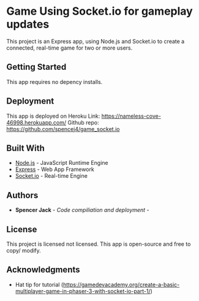 # Game Using Socket.io for gameplay updates

This project is an Express app, using Node.js and Socket.io to create a connected, real-time game for two or more users.

## Getting Started

This app requires no depency installs.

## Deployment

This app is deployed on Heroku
Link: https://nameless-cove-46998.herokuapp.com/
Github repo: https://github.com/spencej4/game_socket.io

## Built With

* [Node.js](https://nodejs.org/en/) - JavaScript Runtime Engine
* [Express](https://expressjs.com/) - Web App Framework
* [Socket.io](https://socket.io/) - Real-time Engine

## Authors

* **Spencer Jack** - *Code compiliation and deployment* - 

## License

This project is licensed not licensed. This app is open-source and free to copy/ modify. 

## Acknowledgments

* Hat tip for tutorial (https://gamedevacademy.org/create-a-basic-multiplayer-game-in-phaser-3-with-socket-io-part-1/)
